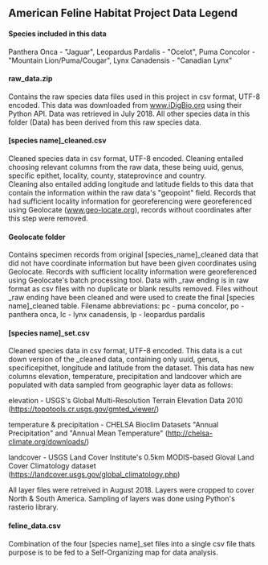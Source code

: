 ## American Feline Habitat Project Data Legend

#### Species included in this data
Panthera Onca - "Jaguar",
Leopardus Pardalis - "Ocelot",
Puma Concolor - "Mountain Lion/Puma/Cougar",
Lynx Canadensis - "Canadian Lynx"

#### raw_data.zip
Contains the raw species data files used in this project in csv format, UTF-8 encoded. This data was downloaded from www.iDigBio.orq using their Python API.
Data was retrieved in July 2018. All other species data in this folder (Data) has been derived from this raw species data.

#### [species name]_cleaned.csv
Cleaned species data in csv format, UTF-8 encoded. Cleaning entailed choosing relevant columns from the raw data, these being uuid, genus, specific epithet, locality, county, stateprovince and country.   
Cleaning also entailed adding longitude and latitude fields to this data that contain the information within the raw data's "geopoint" field.
Records that had sufficient locality information for georeferencing were georeferenced using Geolocate (www.geo-locate.org), records without coordinates after this step were removed.

#### Geolocate folder
Contains specimen records from original [species_name]_cleaned data that did not have coordinate information but have been given coordinates using Geolocate.
Records with sufficient locality information were georeferenced using Geolocate's batch processing tool. Data with _raw ending is in raw format as csv files with no duplicate or blank results removed. Files without _raw ending have been cleaned and were used to create the final [species name]_cleaned table.
Filename abbreviations: pc - puma concolor, po - panthera onca, lc - lynx canadensis, lp - leopardus pardalis

#### [species name]_set.csv
Cleaned species data in csv format, UTF-8 encoded. This data is a cut down version of the <species name>_cleaned data, containing only uuid, genus, specificepithet, longitude and latitude from the dataset.
This data has new columns elevation, temperature, precipitation and landcover which are populated with data sampled from geographic layer data as follows:


elevation - USGS's Global Multi-Resolution Terrain Elevation Data 2010 (https://topotools.cr.usgs.gov/gmted_viewer/)

temperature & precipitation - CHELSA Bioclim Datasets "Annual Precipitation" and "Annual Mean Temperature" (http://chelsa-climate.org/downloads/)

landcover - USGS Land Cover Institute's 0.5km MODIS-based Gloval Land Cover Climatology dataset (https://landcover.usgs.gov/global_climatology.php)



All layer files were retreived in August 2018. Layers were cropped to cover North & South America. Sampling of layers was done using Python's rasterio library.

#### feline_data.csv
Combination of the four [species name]_set files into a single csv file thats purpose is to be fed to a Self-Organizing map for data analysis.
